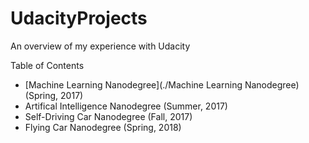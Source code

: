 # UdacityProjects
An overview of my experience with Udacity

Table of Contents
* [Machine Learning Nanodegree](./Machine Learning Nanodegree) (Spring, 2017)
* Artifical Intelligence Nanodegree (Summer, 2017)
* Self-Driving Car Nanodegree (Fall, 2017)
* Flying Car Nanodegree (Spring, 2018)
